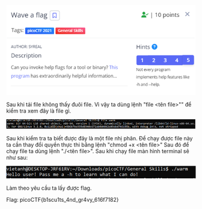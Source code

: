 ![Alt text](image.png)

Sau khi tải file không thấy đuôi file. Vì vậy ta dùng lệnh "file <tên file>"" để kiểm tra xem đây là file gì.

![Alt text](image-1.png)


Sau khi kiểm tra ta biết được đây là một file nhị phân.
Để chạy được file này ta cần thay đổi quyền thực thi bằng lệnh "chmod +x <tên file>"
Sau đó để chạy file ta dùng lệnh "./<tên file>".
Sau khi chạy file màn hình terminal sẽ như sau: 

![Alt text](image-2.png)

Làm theo yêu cầu ta lấy được flag.

Flag:  picoCTF{b1scu1ts_4nd_gr4vy_616f7182}